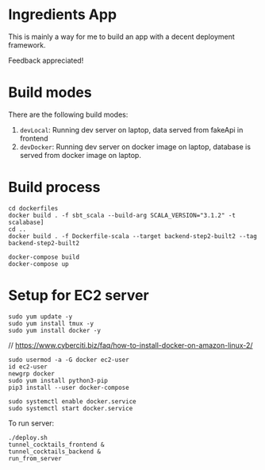 # Ingredients App

This is mainly a way for me to build an app with a decent deployment framework.

Feedback appreciated!

# Build modes

There are the following build modes:

1. `devLocal`: Running dev server on laptop, data served from fakeApi in frontend
2. `devDocker`: Running dev server on docker image on laptop, database is served from docker image on laptop.

# Build process

```
cd dockerfiles
docker build . -f sbt_scala --build-arg SCALA_VERSION="3.1.2" -t scalabase]
cd ..
docker build . -f Dockerfile-scala --target backend-step2-built2 --tag backend-step2-built2

docker-compose build
docker-compose up
```



# Setup for EC2 server

```angular2html
sudo yum update -y
sudo yum install tmux -y
sudo yum install docker -y
```

// https://www.cyberciti.biz/faq/how-to-install-docker-on-amazon-linux-2/
```angular2html
sudo usermod -a -G docker ec2-user
id ec2-user
newgrp docker
sudo yum install python3-pip
pip3 install --user docker-compose

sudo systemctl enable docker.service
sudo systemctl start docker.service
```


To run server:
```angular2html
./deploy.sh
tunnel_cocktails_frontend &
tunnel_cocktails_backend &
run_from_server
```
